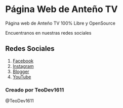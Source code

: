 # Página Web de Anteño TV

Página web de Anteño TV 100% Libre y OpenSource

Encuentranos en nuestras redes sociales

## Redes Sociales

1. [Facebook](https://www.facebook.com/AntenoTVmiradiferente)
2. [Instagram](https://www.instagram.com/antenotvcanaldigital)
3. [Blogger](https://canaldigitalmiradiferenteantenotv.blogspot.com)
4. [YouTube](https://www.youtube.com/channel/UCzigW_U4kwYEjrL-Kh_2Bcg)

### Creado por TeoDev1611
@TeoDev1611
